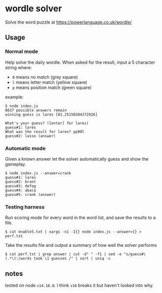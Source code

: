 # wordle solver
Solve the word puzzle at https://powerlanguage.co.uk/wordle/

## Usage

### Normal mode
Help solve the daily wordle. When asked for the result, input a 5 character string where:
- `0` means no match (grey square)
- `l` means letter match (yellow square)
- `p` means position match (green square)

example:
```
$ node index.js
8637 possible answers remain
winning guess is lares [81.25150204372926]

What's your guess? ([enter] for lares) 
guess#1: lares
What was the result for lares? pp00l
guess#2: lasso (answer)
```

### Automatic mode
Given a known answer let the solver automatically guess and show the gameplay.

```
$ node index.js --answer=crank
guess#1: lares
guess#2: brant
guess#3: defog
guess#4: abaca
guess#5: crank (answer)
```


### Testing harness
Run scoring mode for every word in the word list, and save the results to a file.
``` 
$ cat enable5.txt | xargs -n1 -I{} node index.js --answer={} > perf.txt
```

Take the results file and output a summary of how well the solver performs
```
$ cat perf.txt | grep answer | cut -d" " -f1 | sed -e "s/guess#\(.*\):/words took \1 guesses /" | sort | uniq -c
```

## notes
tested on node `v14.10.0`. I think `v16` breaks it but haven't looked into why.

